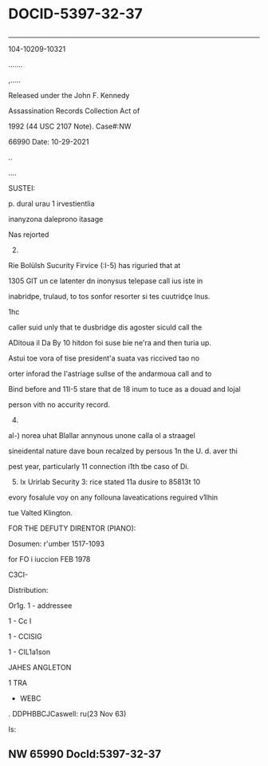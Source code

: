 # DOCID-5397-32-37

##
---

104-10209-10321

.......

,.....

Released under the John F. Kennedy

Assassination Records Collection Act of

1992 (44 USC 2107 Note). Case#:NW

66990 Date: 10-29-2021

..

....

SUSTEI:

p. dural urau 1 irvestientlia

inanyzona daleprono itasage

Nas rejorted

2.

Rie Bolülsh Sucurity Firvice (:I-5) has riguried that at

1305 GIT un ce latenter dn inonysus telepase call ius iste in

inabridpe, trulaud, to tos sonfor resorter si tes cuutridçe lnus.

1hc

caller suid unly that te dusbridge dis agoster siculd call the

ADitoua il Da By 10 hitdon foi suse bie ne'ra and then turia up.

Astui toe vora of tise president'a suata vas riccived tao no

orter inforad the I'astriage sullse of the andarmoua call and to

Bind before and 11I-5 stare that de 18 inum to tuce as a douad and lojal

person vith no accurity record.

4.

al-) norea uhat Blallar annynous unone calla ol a straagel

sineidental nature dave boun recalzed by persous 1n the U. d. aver thi

pest year, particularly 11 connection i1th tbe caso of Di.

5. Ix Urirlab Security 3: rice stated 11a dusire to 85813t 10

evory fosalule voy on any follouna laveatications reguired v1lhin

tue Valted Klington.

FOR THE DEFUTY DIRENTOR (PIANO):

Dosumen: r'umber 1517-1093

for FO i iuccion FEB 1978

СЗСІ-

Distribution:

Or1g. 1 - addressee

1 - Cc I

1 - CCISIG

1 - CIL1a1son

JAHES ANGLETON

1 TRA

- WEBC

. DDPHBBCJCaswell: ru(23 Nov 63)

Is:

NW 65990 Docld:5397-32-37
---

